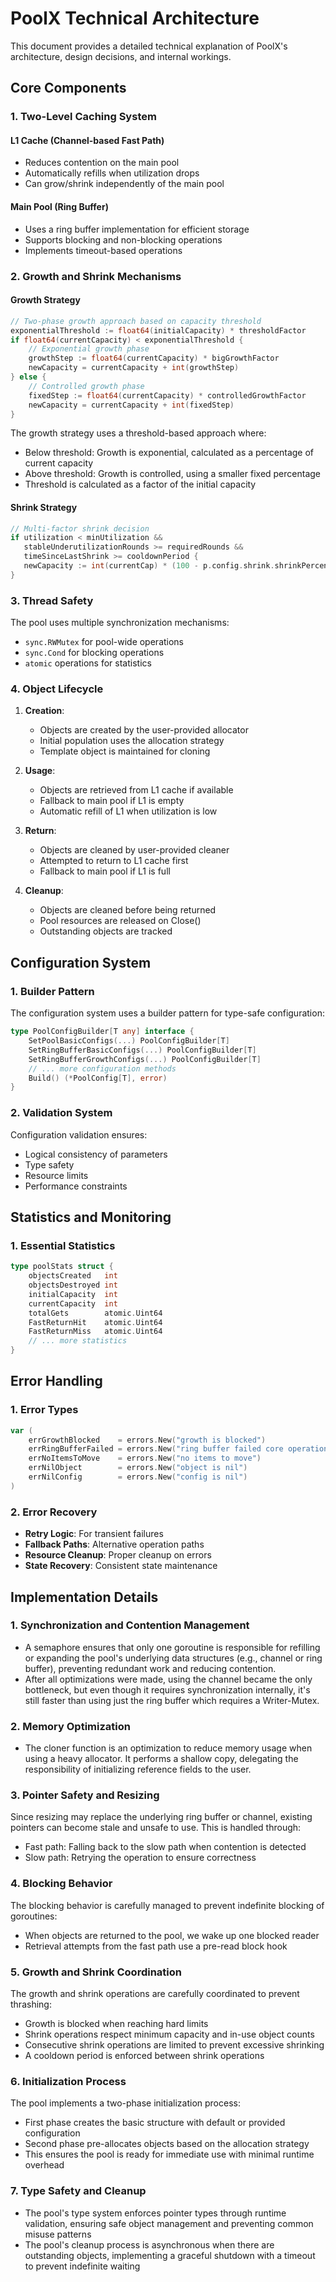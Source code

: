 # PoolX Technical Architecture

This document provides a detailed technical explanation of PoolX's architecture, design decisions, and internal workings.

## Core Components

### 1. Two-Level Caching System

#### L1 Cache (Channel-based Fast Path)

- Reduces contention on the main pool
- Automatically refills when utilization drops
- Can grow/shrink independently of the main pool

#### Main Pool (Ring Buffer)

- Uses a ring buffer implementation for efficient storage
- Supports blocking and non-blocking operations
- Implements timeout-based operations

### 2. Growth and Shrink Mechanisms

#### Growth Strategy

```go
// Two-phase growth approach based on capacity threshold
exponentialThreshold := float64(initialCapacity) * thresholdFactor
if float64(currentCapacity) < exponentialThreshold {
    // Exponential growth phase
    growthStep := float64(currentCapacity) * bigGrowthFactor
    newCapacity = currentCapacity + int(growthStep)
} else {
    // Controlled growth phase
    fixedStep := float64(currentCapacity) * controlledGrowthFactor
    newCapacity = currentCapacity + int(fixedStep)
}
```

The growth strategy uses a threshold-based approach where:

- Below threshold: Growth is exponential, calculated as a percentage of current capacity
- Above threshold: Growth is controlled, using a smaller fixed percentage
- Threshold is calculated as a factor of the initial capacity

#### Shrink Strategy

```go
// Multi-factor shrink decision
if utilization < minUtilization &&
   stableUnderutilizationRounds >= requiredRounds &&
   timeSinceLastShrink >= cooldownPeriod {
   newCapacity := int(currentCap) * (100 - p.config.shrink.shrinkPercent) / 100
}
```

### 3. Thread Safety

The pool uses multiple synchronization mechanisms:

- `sync.RWMutex` for pool-wide operations
- `sync.Cond` for blocking operations
- `atomic` operations for statistics

### 4. Object Lifecycle

1. **Creation**:

   - Objects are created by the user-provided allocator
   - Initial population uses the allocation strategy
   - Template object is maintained for cloning

2. **Usage**:

   - Objects are retrieved from L1 cache if available
   - Fallback to main pool if L1 is empty
   - Automatic refill of L1 when utilization is low

3. **Return**:

   - Objects are cleaned by user-provided cleaner
   - Attempted to return to L1 cache first
   - Fallback to main pool if L1 is full

4. **Cleanup**:
   - Objects are cleaned before being returned
   - Pool resources are released on Close()
   - Outstanding objects are tracked

## Configuration System

### 1. Builder Pattern

The configuration system uses a builder pattern for type-safe configuration:

```go
type PoolConfigBuilder[T any] interface {
    SetPoolBasicConfigs(...) PoolConfigBuilder[T]
    SetRingBufferBasicConfigs(...) PoolConfigBuilder[T]
    SetRingBufferGrowthConfigs(...) PoolConfigBuilder[T]
    // ... more configuration methods
    Build() (*PoolConfig[T], error)
}
```

### 2. Validation System

Configuration validation ensures:

- Logical consistency of parameters
- Type safety
- Resource limits
- Performance constraints

## Statistics and Monitoring

### 1. Essential Statistics

```go
type poolStats struct {
    objectsCreated   int
    objectsDestroyed int
    initialCapacity  int
    currentCapacity  int
    totalGets        atomic.Uint64
    FastReturnHit    atomic.Uint64
    FastReturnMiss   atomic.Uint64
    // ... more statistics
}
```

## Error Handling

### 1. Error Types

```go
var (
    errGrowthBlocked    = errors.New("growth is blocked")
    errRingBufferFailed = errors.New("ring buffer failed core operation")
    errNoItemsToMove    = errors.New("no items to move")
    errNilObject        = errors.New("object is nil")
    errNilConfig        = errors.New("config is nil")
)
```

### 2. Error Recovery

- **Retry Logic**: For transient failures
- **Fallback Paths**: Alternative operation paths
- **Resource Cleanup**: Proper cleanup on errors
- **State Recovery**: Consistent state maintenance

## Implementation Details

### 1. Synchronization and Contention Management

- A semaphore ensures that only one goroutine is responsible for refilling or expanding the pool's underlying data structures (e.g., channel or ring buffer), preventing redundant work and reducing contention.
- After all optimizations were made, using the channel became the only bottleneck, but even though it requires synchronization internally, it's still faster than using just the ring buffer which requires a Writer-Mutex.

### 2. Memory Optimization

- The cloner function is an optimization to reduce memory usage when using a heavy allocator. It performs a shallow copy, delegating the responsibility of initializing reference fields to the user.

### 3. Pointer Safety and Resizing

Since resizing may replace the underlying ring buffer or channel, existing pointers can become stale and unsafe to use. This is handled through:

- Fast path: Falling back to the slow path when contention is detected
- Slow path: Retrying the operation to ensure correctness

### 4. Blocking Behavior

The blocking behavior is carefully managed to prevent indefinite blocking of goroutines:

- When objects are returned to the pool, we wake up one blocked reader
- Retrieval attempts from the fast path use a pre-read block hook

### 5. Growth and Shrink Coordination

The growth and shrink operations are carefully coordinated to prevent thrashing:

- Growth is blocked when reaching hard limits
- Shrink operations respect minimum capacity and in-use object counts
- Consecutive shrink operations are limited to prevent excessive shrinking
- A cooldown period is enforced between shrink operations

### 6. Initialization Process

The pool implements a two-phase initialization process:

- First phase creates the basic structure with default or provided configuration
- Second phase pre-allocates objects based on the allocation strategy
- This ensures the pool is ready for immediate use with minimal runtime overhead

### 7. Type Safety and Cleanup

- The pool's type system enforces pointer types through runtime validation, ensuring safe object management and preventing common misuse patterns
- The pool's cleanup process is asynchronous when there are outstanding objects, implementing a graceful shutdown with a timeout to prevent indefinite waiting
